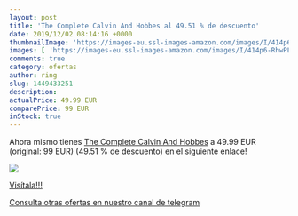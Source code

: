 ```yaml
---
layout: post
title: 'The Complete Calvin And Hobbes al 49.51 % de descuento'
date: 2019/12/02 08:14:16 +0000
thumbnailImage: 'https://images-eu.ssl-images-amazon.com/images/I/414p6-RhwPL._SL200_.jpg'
images: [ 'https://images-eu.ssl-images-amazon.com/images/I/414p6-RhwPL._SL200_.jpg' ]
comments: true
category: ofertas
author: ring
slug: 1449433251
description:
actualPrice: 49.99 EUR
comparePrice: 99 EUR
inStock: true
---
```


Ahora mismo tienes [The Complete Calvin And Hobbes](https://www.amazon.com/dp/1449433251/?tag=redken08-20) a 49.99 EUR (original: 99 EUR) (49.51 %  de descuento) en el siguiente enlace!

[![](https://images-eu.ssl-images-amazon.com/images/I/414p6-RhwPL._SL200_.jpg)](https://www.amazon.com/dp/1449433251/?tag=redken08-20)

[Visítala!!!](https://www.amazon.com/dp/1449433251/?tag=redken08-20)

[Consulta otras ofertas en nuestro canal de telegram](https://t.me/s/ofertas25)
